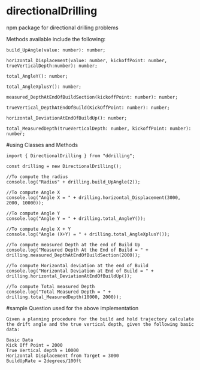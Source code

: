 # directionalDrilling
npm package for directional drilling problems

Methods available include the following:

    build_UpAngle(value: number): number;

    horizontal_Displacement(value: number, kickoffPoint: number, trueVerticalDepth:number): number;

    total_AngleY(): number;

    total_AngleXplusY(): number;

    measured_DepthAtEndOfBuildSection(kickoffPoint: number): number;

    trueVertical_DepthAtEndOfBuild(KickOffPoint: number): number;

    horizontal_DeviationAtEndOfBuildUp(): number;
    
    total_MeasuredDepth(trueVerticalDepth: number, kickoffPoint: number): number;
    
    
#using Classes and Methods

    import { DirectionalDrilling } from "ddrilling";

    const drilling = new DirectionalDrilling();

    //To compute the radius
    console.log("Radius" + drilling.build_UpAngle(2));

    //To compute Angle X
    console.log("Angle X = " + drilling.horizontal_Displacement(3000, 2000, 10000));

    //To compute Angle Y
    console.log("Angle Y = " + drilling.total_AngleY());

    //To compute Angle X + Y
    console.log("Angle (X+Y) = " + drilling.total_AngleXplusY());

    //To compute measured Depth at the end of Build Up
    console.log("Measured Depth At the End of Build = " + drilling.measured_DepthAtEndOfBuildSection(2000));

    //To compute Horizontal deviation at the end of Build
    console.log("Horizontal Deviation at End of Build = " + drilling.horizontal_DeviationAtEndOfBuildUp());

    //To compute Total measured Depth
    console.log("Total Measured Depth = " + drilling.total_MeasuredDepth(10000, 2000));
    
#sample Question used for the above implementation

    Given a planning procedure for the build and hold trajectory calculate the drift angle and the true vertical depth, given the following basic data:

    Basic Data
    Kick Off Point = 2000
    True Vertical depth = 10000
    Horizontal Displacement from Target = 3000
    BuildUpRate = 2degrees/100ft

